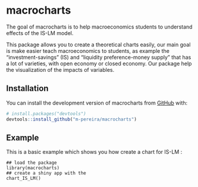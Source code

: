 
<!-- README.md is generated from README.Rmd. Please edit that file -->

# macrocharts

<!-- badges: start -->
<!-- badges: end -->

The goal of macrocharts is to help macroeconomics students to understand
effects of the IS-LM model.

This package allows you to create a theoretical charts easily, our main
goal is make easier teach macroeconomics to students, as example the
“investment-savings” (IS) and “liquidity preference-money supply” that
has a lot of varieties, with open economy or closed economy. Our package
help the visualization of the impacts of variables.

## Installation

You can install the development version of macrocharts from
[GitHub](https://github.com/) with:

``` r
# install.packages("devtools")
devtools::install_github("m-pereira/macrocharts")
```

## Example

This is a basic example which shows you how create a chart for IS-LM :

``` example
## load the package
library(macrocharts)
## create a shiny app with the 
chart_IS_LM()
```
